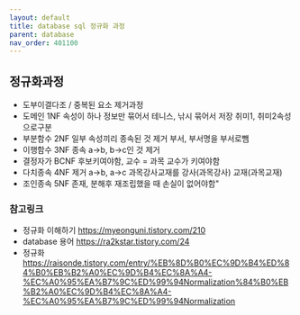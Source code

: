 ```yaml
---
layout: default
title: database sql 정규화 과정
parent: database
nav_order: 401100
---
```


## 정규화과정
* 도부이결다조 / 중복된 요소 제거과정
* 도메인 1NF 속성이 하나 정보만 묶어서 테니스, 낚시 묶어서 저장 취미1, 취미2속성으로구분
* 부분함수 2NF 일부 속성끼리 종속된 것 제거 부서, 부서명을 부서로뺌
* 이행함수 3NF 종속 a->b, b->c인 것 제거
* 결정자가 BCNF 후보키여야함, 교수 = 과목 교수가 키여야함
* 다치종속 4NF 제거 a->b, a->c  과목강사교재를 강사(과목강사) 교재(과목교재)
* 조인종속 5NF 존재, 분해후 재조립했을 때 손실이 없어야함"

### 참고링크
* 정규화 이해하기 <https://myeonguni.tistory.com/210>
* database 용어 <https://ra2kstar.tistory.com/24>
* 정규화 <https://raisonde.tistory.com/entry/%EB%8D%B0%EC%9D%B4%ED%84%B0%EB%B2%A0%EC%9D%B4%EC%8A%A4-%EC%A0%95%EA%B7%9C%ED%99%94Normalization%84%B0%EB%B2%A0%EC%9D%B4%EC%8A%A4-%EC%A0%95%EA%B7%9C%ED%99%94Normalization>
